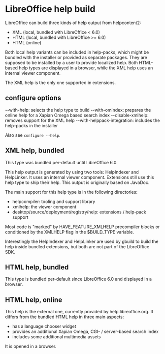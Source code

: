 # LibreOffice help build

LibreOffice can build three kinds of help output from helpcontent2:

* XML (local, bundled with LibreOffice < 6.0)
* HTML (local, bundled with LibreOffice >= 6.0)
* HTML (online)

Both local help variants can be included in help-packs, which might be bundled
with the installer or provided as separate packages. They are supposed to be
installed by a user to provide localized help. Both HTML-based help types are
displayed in a browser, while the XML help uses an internal viewer component.

The XML help is the only one supported in extensions.

## configure options

--with-help: selects the help type to build
--with-omindex: prepares the online help for a Xapian Omega based search index
--disable-xmlhelp: removes support for the XML help
--with-helppack-integration: includes the help-packs in the installer

Also see `configure --help`.

## XML help, bundled

This type was bundled per-default until LibreOffice 6.0.

This help output is generated by using two tools: HelpIndexer and HelpLinker.
It uses an internal viewer component. Extensions still use this help type to
ship their help. This output is originally based on JavaDoc.

The main support for this help type is in the following directories:

* helpcompiler: tooling and support library
* xmlhelp: the viewer component
* desktop/source/deployment/registry/help: extensions / help-pack support

Most code is "marked" by HAVE_FEATURE_XMLHELP precompiler blocks or conditioned
by the XMLHELP flag in the $BUILD_TYPE variable.

Interestingly the HelpIndexer and HelpLinker are used by gbuild to build the
help inside bundled extensions, but both are not part of the LibreOffice SDK.

## HTML help, bundled

This type is bundled per-default since LibreOffice 6.0 and displayed in a
browser.

## HTML help, online

This help is the external one, currently provided by help.libreoffice.org. It
differs from the bundled HTML help in three main aspects:

* has a language chooser widget
* provides an additional Xapian Omega, CGI- / server-based search index
* includes some additional multimedia assets

It is opened in a browser.
